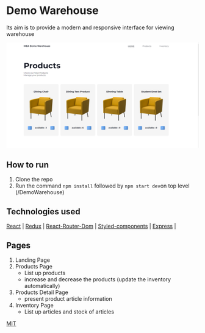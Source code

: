 # Demo Warehouse

Its aim is to provide a modern and responsive interface for viewing warehouse

![Screenshot](/ScreenShot.PNG)

## How to run
1. Clone the repo
2. Run the command `npm install` followed by `npm start dev`on top level (/DemoWarehouse)

## Technologies used
[React](https://reactjs.org/) |
[Redux](https://redux.js.org//) |
[React-Router-Dom](https://www.npmjs.com/package/react-router-dom) |
[Styled-components](https://styled-components.com/) |
[Express](https://expressjs.com/) |

## Pages
1. Landing Page
2. Products Page 
    - List up products 
    - increase and decrease the products (update the inventory automatically)
3. Products Detail Page
    - present product article information
4. Inventory Page
    - List up articles and stock of articles

[MIT](https://opensource.org/licenses/MIT)
